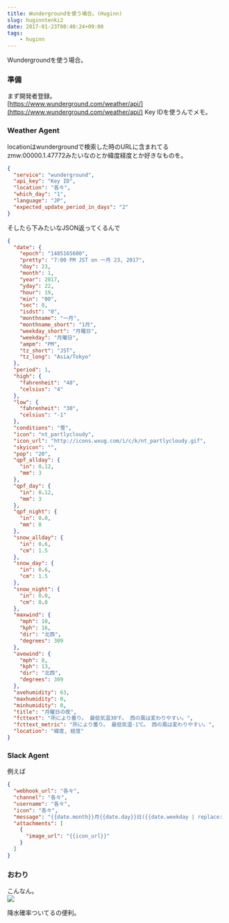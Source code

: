 ```yaml
---
title: Wundergroundを使う場合。(Huginn)
slug: huginntenki2
date: 2017-01-23T00:40:24+09:00
tags:
    - huginn
---
```

Wundergroundを使う場合。  
<!--more-->

### 準備
まず開発者登録。  
[https://www.wunderground.com/weather/api/](https://www.wunderground.com/weather/api/)
Key IDを使うんでメモ。  

### Weather Agent
locationはwundergroundで検索した時のURLに含まれてるzmw:00000.1.47772みたいなのとか緯度経度とか好きなものを。
```json
{
  "service": "wunderground",
  "api_key": "Key ID",
  "location": "各々",
  "which_day": "1",
  "language": "JP",
  "expected_update_period_in_days": "2"
}
```
そしたら下みたいなJSON返ってくるんで
```json
{
  "date": {
    "epoch": "1485165600",
    "pretty": "7:00 PM JST on 一月 23, 2017",
    "day": 23,
    "month": 1,
    "year": 2017,
    "yday": 22,
    "hour": 19,
    "min": "00",
    "sec": 0,
    "isdst": "0",
    "monthname": "一月",
    "monthname_short": "1月",
    "weekday_short": "月曜日",
    "weekday": "月曜日",
    "ampm": "PM",
    "tz_short": "JST",
    "tz_long": "Asia/Tokyo"
  },
  "period": 1,
  "high": {
    "fahrenheit": "40",
    "celsius": "4"
  },
  "low": {
    "fahrenheit": "30",
    "celsius": "-1"
  },
  "conditions": "雪",
  "icon": "nt_partlycloudy",
  "icon_url": "http://icons.wxug.com/i/c/k/nt_partlycloudy.gif",
  "skyicon": "",
  "pop": "20",
  "qpf_allday": {
    "in": 0.12,
    "mm": 3
  },
  "qpf_day": {
    "in": 0.12,
    "mm": 3
  },
  "qpf_night": {
    "in": 0.0,
    "mm": 0
  },
  "snow_allday": {
    "in": 0.6,
    "cm": 1.5
  },
  "snow_day": {
    "in": 0.6,
    "cm": 1.5
  },
  "snow_night": {
    "in": 0.0,
    "cm": 0.0
  },
  "maxwind": {
    "mph": 10,
    "kph": 16,
    "dir": "北西",
    "degrees": 309
  },
  "avewind": {
    "mph": 8,
    "kph": 13,
    "dir": "北西",
    "degrees": 309
  },
  "avehumidity": 63,
  "maxhumidity": 0,
  "minhumidity": 0,
  "title": "月曜日の夜",
  "fcttext": "所により曇り。 最低気温30℉。 西の風は変わりやすい。",
  "fcttext_metric": "所により曇り。 最低気温-1℃。 西の風は変わりやすい。",
  "location": "緯度, 経度"
}
```

### Slack Agent
例えば
```json
{
  "webhook_url": "各々",
  "channel": "各々",
  "username": "各々",
  "icon": "各々",
  "message": "{{date.month}}月{{date.day}}日({{date.weekday | replace: '曜日', ''}})の天気は{{conditions}}\n最高気温/最低気温 : {{high.celsius}}℃/{{low.celsius}}℃\n降水確率 : {{pop}}%",
  "attachments": [
    {
      "image_url": "{{icon_url}}"
    }
  ]
}
```

### おわり
こんなん。  
![](/img/17012302.png)

降水確率ついてるの便利。  
